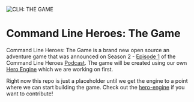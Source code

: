 ![CLH: THE GAME](https://user-images.githubusercontent.com/3926730/47192485-95774700-d31b-11e8-873c-23d24778056f.png)

# Command Line Heroes: The Game
Command Line Heroes: The Game is a brand new open source an adventure game that was announced on Season 2 -
[Episode 1](https://www.redhat.com/en/command-line-heroes/season-2/press-start) of the Command Line Heroes
[Podcast](https://www.redhat.com/en/command-line-heroes). The game will be created using our own
[Hero Engine](https://github.com/CommandLineHeroes/hero-engine) which we are working on first.

Right now this repo is just a placeholder until we get the engine to a point where we can start building the game.
Check out the [hero-engine](https://github.com/CommandLineHeroes/hero-engine) if you want to contribute!
